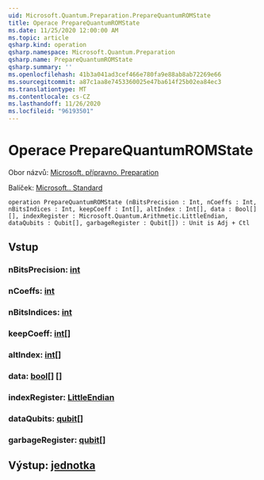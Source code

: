 ```yaml
---
uid: Microsoft.Quantum.Preparation.PrepareQuantumROMState
title: Operace PrepareQuantumROMState
ms.date: 11/25/2020 12:00:00 AM
ms.topic: article
qsharp.kind: operation
qsharp.namespace: Microsoft.Quantum.Preparation
qsharp.name: PrepareQuantumROMState
qsharp.summary: ''
ms.openlocfilehash: 41b3a041ad3cef466e780fa9e88ab8ab72269e66
ms.sourcegitcommit: a87c1aa8e7453360025e47ba614f25b02ea84ec3
ms.translationtype: MT
ms.contentlocale: cs-CZ
ms.lasthandoff: 11/26/2020
ms.locfileid: "96193501"
---
```

# <a name="preparequantumromstate-operation"></a>Operace PrepareQuantumROMState

Obor názvů: [Microsoft. přípravno. Preparation](xref:Microsoft.Quantum.Preparation)

Balíček: [Microsoft.. Standard](https://nuget.org/packages/Microsoft.Quantum.Standard)




```qsharp
operation PrepareQuantumROMState (nBitsPrecision : Int, nCoeffs : Int, nBitsIndices : Int, keepCoeff : Int[], altIndex : Int[], data : Bool[][], indexRegister : Microsoft.Quantum.Arithmetic.LittleEndian, dataQubits : Qubit[], garbageRegister : Qubit[]) : Unit is Adj + Ctl
```


## <a name="input"></a>Vstup

### <a name="nbitsprecision--int"></a>nBitsPrecision: [int](xref:microsoft.quantum.lang-ref.int)




### <a name="ncoeffs--int"></a>nCoeffs: [int](xref:microsoft.quantum.lang-ref.int)




### <a name="nbitsindices--int"></a>nBitsIndices: [int](xref:microsoft.quantum.lang-ref.int)




### <a name="keepcoeff--int"></a>keepCoeff: [int](xref:microsoft.quantum.lang-ref.int)[]




### <a name="altindex--int"></a>altIndex: [int](xref:microsoft.quantum.lang-ref.int)[]




### <a name="data--bool"></a>data: [bool](xref:microsoft.quantum.lang-ref.bool)[] []




### <a name="indexregister--littleendian"></a>indexRegister: [LittleEndian](xref:Microsoft.Quantum.Arithmetic.LittleEndian)




### <a name="dataqubits--qubit"></a>dataQubits: [qubit](xref:microsoft.quantum.lang-ref.qubit)[]




### <a name="garbageregister--qubit"></a>garbageRegister: [qubit](xref:microsoft.quantum.lang-ref.qubit)[]





## <a name="output--unit"></a>Výstup: [jednotka](xref:microsoft.quantum.lang-ref.unit)

